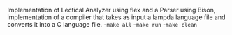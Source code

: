 Implementation of Lectical Analyzer using flex and a Parser using Bison, implementation of a compiler that takes as input a lampda language file and converts it into a C language file. 
 -`make all`
 -`make run`
 -`make clean`
